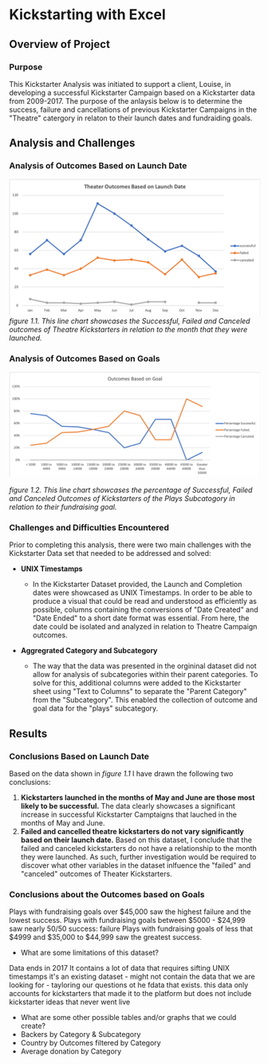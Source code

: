 # Kickstarting with Excel

## Overview of Project

### Purpose

This Kickstarter Analysis was initiated to support a client, Louise, in developing a successful Kickstarter Campaign based on a Kickstarter data from 2009-2017. The purpose of the anlaysis below is to determine the success, failure and cancellations of previous Kickstarter Campaigns in the "Theatre" catergory in relaton to their launch dates and fundraiding goals.

## Analysis and Challenges

### Analysis of Outcomes Based on Launch Date

![](https://github.com/hollyouellette/kickstarter-analysis/blob/main/Resources/Theater_Outcomes_vs_Launch.png?raw=true)
_figure 1.1. This line chart showcases the Successful, Failed and Canceled outcomes of Theatre Kickstarters in relation to the month that they were launched._

### Analysis of Outcomes Based on Goals

![](https://github.com/hollyouellette/kickstarter-analysis/blob/main/Resources/Outcomes_vs_Goals.png?raw=true)

_figure 1.2. This line chart showcases the percentage of Successful, Failed and Canceled Outcomes of Kickstarters of the Plays Subcatogory in relation to their fundraising goal._

### Challenges and Difficulties Encountered

Prior to completing this analysis, there were two main challenges with the Kickstarter Data set that needed to be addressed and solved:

* **UNIX Timestamps**

  * In the Kickstarter Dataset provided, the Launch and Completion dates were showcased as UNIX Timestamps. In order to be able to produce a visual that could be read and understood as efficiently as possible, columns containing the conversions of "Date Created" and "Date Ended" to a short date format was essential. From here, the date could be isolated and analyzed in relation to Theatre Campaign outcomes.

* **Aggregrated Category and Subcategory**

  * The way that the data was presented in the orgininal dataset did not allow for analysis of subcategories within their parent categories. To solve for this, additional columns were added to the Kickstarter sheet using "Text to Columns" to separate the "Parent Category" from the "Subcategory". This enabled the collection of outcome and goal data for the "plays" subcategory. 

## Results

### Conclusions Based on Launch Date

Based on the data shown in _figure 1.1_ I have drawn the following two conclusions:
  1. **Kickstarters launched in the months of May and June are those most likely to be successful.** The data clearly showcases a significant increase in successful Kickstarter Camptaigns that lauched in the months of May and June. 
 2. **Failed and cancelled theatre kickstarters do not vary significantly based on their launch date.** Based on this dataset, I conclude that the failed and canceled kickstarters do not have a relationship to the month they were launched. As such, further investigation would be required to discover what other variables in the dataset inlfuence the "failed" and "canceled" outcomes of Theater Kickstarters. 

### Conclusions about the Outcomes based on Goals

Plays with fundraising goals over $45,000 saw the highest failure and the lowest success. 
Plays with fundraising goals between $5000 - $24,999 saw nearly 50/50 success: failure
Plays with fundraising goals of less that $4999 and $35,000 to $44,999 saw the greatest success.

- What are some limitations of this dataset?

Data ends in 2017
It contains a lot of data that requires sifting
UNIX timestamps 
it's an existing dataset - might not contain the data that we are looking for - tayloring our questions ot he fdata that exists.
this data only accounts for kickstarters that made it to the platform but does not include kickstarter ideas that never went live

- What are some other possible tables and/or graphs that we could create?
- Backers by Category & Subcategory  
- Country by Outcomes filtered by Category 
- Average donation by Category

